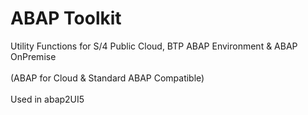 # ABAP Toolkit
Utility Functions for S/4 Public Cloud, BTP ABAP Environment & ABAP OnPremise <br><br>
(ABAP for Cloud & Standard ABAP Compatible)<br><br>
Used in abap2UI5<br><br>



